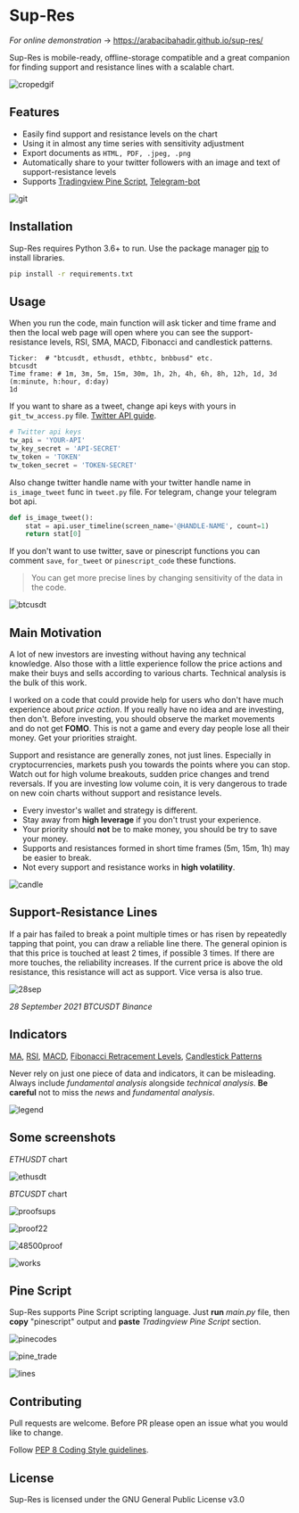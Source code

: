 # Sup-Res
_For online demonstration_ -> https://arabacibahadir.github.io/sup-res/ 

Sup-Res is  mobile-ready, offline-storage compatible and a great companion for finding support and resistance lines with a scalable chart.

![cropedgif](https://user-images.githubusercontent.com/32988819/134764951-b52bb659-f0d6-455d-a995-05c716564a12.gif)

## Features

- Easily find support and resistance levels on the chart
- Using it in almost any time series with sensitivity adjustment 
- Export documents as `HTML, PDF, .jpeg, .png` 
- Automatically share to your twitter followers with an image and text of support-resistance levels
- Supports [Tradingview Pine Script](https://www.tradingview.com/pine-script-docs/en/v4/Introduction.html), [Telegram-bot](https://python-telegram-bot.org)

![git](https://user-images.githubusercontent.com/32988819/148457547-45d47bc2-52a0-426a-8d4c-861fe6fd013d.png)

## Installation
Sup-Res requires Python 3.6+ to run.
Use the package manager [pip](https://pip.pypa.io/en/stable/) to install libraries.

```bash
pip install -r requirements.txt
```

## Usage

When you run the code, main function will ask ticker and time frame and then the local web page will open where you can see the support-resistance levels, RSI, SMA, MACD, Fibonacci and candlestick patterns. 
````
Ticker:  # "btcusdt, ethusdt, ethbtc, bnbbusd" etc.
btcusdt
Time frame: # 1m, 3m, 5m, 15m, 30m, 1h, 2h, 4h, 6h, 8h, 12h, 1d, 3d (m:minute, h:hour, d:day)
1d
````

If you want to share as a tweet, change api keys with yours in `git_tw_access.py` file. [Twitter API guide](https://developer.twitter.com/en/docs/twitter-api).

````python
# Twitter api keys
tw_api = 'YOUR-API'
tw_key_secret = 'API-SECRET'
tw_token = 'TOKEN'
tw_token_secret = 'TOKEN-SECRET'
````

Also change twitter handle name with your twitter handle name in `is_image_tweet` func in `tweet.py` file. For telegram, change your telegram bot api.

````python
def is_image_tweet():
    stat = api.user_timeline(screen_name='@HANDLE-NAME', count=1)
    return stat[0]
````

If you don't want to use twitter, save or pinescript functions you can comment `save`, `for_tweet` or `pinescript_code` these functions.


>You can get more precise lines by changing sensitivity of the data in the code. 


![btcusdt](https://user-images.githubusercontent.com/32988819/134763427-a4578891-a430-40cd-9b4c-dbf45bff6cc3.png)


 
## Main Motivation
A lot of new investors are investing without having any technical knowledge. Also those with a little experience follow the price actions and make their buys and sells according to various charts. Technical analysis is the bulk of this work. 

I worked on a code that could provide help for users who don't have much experience about _price action_. If you really have no idea and are investing, then don't. Before investing, you should observe the market movements and do not get **FOMO**. This is not a game and every day people lose all their money. Get your priorities straight.

Support and resistance are generally zones, not just lines. Especially in cryptocurrencies, markets push you towards the points where you can stop. Watch out for high volume breakouts, sudden price changes and trend reversals. If you are investing low volume coin, it is very dangerous to trade on new coin charts without support and resistance levels. 

- Every investor's wallet and strategy is different.
- Stay away from **high leverage** if you don't trust your experience.
- Your priority should **not** be to make money, you should be try to save your money. 
- Supports and resistances formed in short time frames (5m, 15m, 1h) may be easier to break. 
- Not every support and resistance works in **high volatility**. 

![candle](https://user-images.githubusercontent.com/32988819/131737076-f52ac75e-1f4d-4d79-b14c-61a81ee8ecfe.png)


## Support-Resistance Lines

If a pair has failed to break a point multiple times or has risen by repeatedly tapping that point, you can draw a reliable line there. The general opinion is that this price is touched at least 2 times, if possible 3 times. If there are more touches, the reliability increases. 
If the current price is above the old resistance, this resistance will act as support. Vice versa is also true. 

![28sep](https://user-images.githubusercontent.com/32988819/135044659-579b26c8-8141-41c2-9b4e-d3c99b41b571.png)


_28 September 2021 BTCUSDT Binance_

## Indicators
[MA](https://www.investopedia.com/terms/m/movingaverage.asp), 
[RSI](https://www.investopedia.com/terms/r/rsi.asp), 
[MACD](https://www.investopedia.com/terms/m/macd.asp),
[Fibonacci Retracement Levels](https://www.investopedia.com/terms/f/fibonacciretracement.asp),
[Candlestick Patterns](https://www.elearnmarkets.com/blog/30-candlestick-charts-in-stock-market/)

Never rely on just one piece of data and indicators, it can be misleading. Always include _fundamental analysis_ alongside _technical analysis_. **Be careful** not to miss the _news_ and _fundamental analysis_. 

![legend](https://user-images.githubusercontent.com/32988819/134764245-18551144-ec9c-4489-9a0a-495e49de9a9d.png)



## Some screenshots
_ETHUSDT_ chart

![ethusdt](https://user-images.githubusercontent.com/32988819/134763471-d5abe6ac-bb80-4dcb-94db-5d491802a8d7.png)

_BTCUSDT_ chart

![proofsups](https://user-images.githubusercontent.com/32988819/134022109-31c46da5-f1d3-4865-990e-91dd2fd75367.png)

![proof22](https://user-images.githubusercontent.com/32988819/134344483-7bb93cb7-ab29-4505-82bd-06f387e992c5.png)

![48500proof](https://user-images.githubusercontent.com/32988819/133648941-de7f0b2d-0780-4a11-8e6f-98d06b1f6ad1.png)

![works](https://user-images.githubusercontent.com/32988819/133649195-6645e31b-1736-4076-ba26-385063d4915e.png)

## Pine Script

Sup-Res supports Pine Script scripting language. Just **run** *main.py* file, then **copy** "pinescript" output and **paste** *Tradingview Pine Script* section.

![pinecodes](https://user-images.githubusercontent.com/32988819/136625978-355c9591-6865-441a-871a-dd3526b4308f.png)

![pine_trade](https://user-images.githubusercontent.com/32988819/136625994-1f0400a6-6c97-4126-b1b2-0f630f739133.png)

![lines](https://user-images.githubusercontent.com/32988819/136626000-85bb5d7d-73d3-4568-bd0d-61d17dbc67b6.png)


## Contributing
Pull requests are welcome. Before PR please open an issue what you would like to change.

Follow [PEP 8 Coding Style guidelines](https://www.python.org/dev/peps/pep-0008/).

## License
Sup-Res is licensed under the GNU General Public License v3.0

